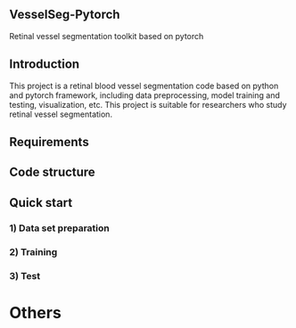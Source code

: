 ## VesselSeg-Pytorch
Retinal vessel segmentation toolkit based on pytorch
## Introduction
This project is a retinal blood vessel segmentation code based on python and pytorch framework, including data preprocessing, model training and testing, visualization, etc. This project is suitable for researchers who study retinal vessel segmentation.

## Requirements  

## Code structure 
 
## Quick start 
### 1) Data set preparation 

### 2) Training 

### 3) Test 

# Others 